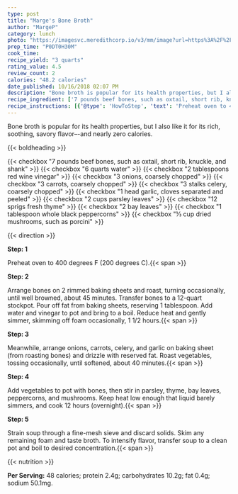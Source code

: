 ```yaml
---
type: post
title: "Marge's Bone Broth"
author: "MargeP"
category: lunch
photo: "https://imagesvc.meredithcorp.io/v3/mm/image?url=https%3A%2F%2Fimages.media-allrecipes.com%2Fuserphotos%2F3588628.jpg"
prep_time: "P0DT0H30M"
cook_time: 
recipe_yield: "3 quarts"
rating_value: 4.5
review_count: 2
calories: "48.2 calories"
date_published: 10/16/2018 02:07 PM
description: "Bone broth is popular for its health properties, but I also like it for its rich, soothing, savory flavor–-and nearly zero calories."
recipe_ingredient: ['7 pounds beef bones, such as oxtail, short rib, knuckle, and shank', '6 quarts water', '2 tablespoons red wine vinegar', '3 onions, coarsely chopped', '3 carrots, coarsely chopped', '3 stalks celery, coarsely chopped', '1 head garlic, cloves separated and peeled', '2 cups parsley leaves', '12 sprigs fresh thyme', '2 bay leaves', '1 tablespoon whole black peppercorns', '⅓ cup dried mushrooms, such as porcini']
recipe_instructions: [{'@type': 'HowToStep', 'text': 'Preheat oven to 400 degrees F (200 degrees C).\n'}, {'@type': 'HowToStep', 'text': 'Arrange bones on 2 rimmed baking sheets and roast, turning occasionally, until well browned, about 45 minutes. Transfer bones to a 12-quart stockpot. Pour off fat from baking sheets, reserving 1 tablespoon. Add water and vinegar to pot and bring to a boil. Reduce heat and gently simmer, skimming off foam occasionally, 1 1/2 hours.\n'}, {'@type': 'HowToStep', 'text': 'Meanwhile, arrange onions, carrots, celery, and garlic on baking sheet (from roasting bones) and drizzle with reserved fat. Roast vegetables, tossing occasionally, until softened, about 40 minutes.\n'}, {'@type': 'HowToStep', 'text': 'Add vegetables to pot with bones, then stir in parsley, thyme, bay leaves, peppercorns, and mushrooms. Keep heat low enough that liquid barely simmers, and cook 12 hours (overnight).\n'}, {'@type': 'HowToStep', 'text': 'Strain soup through a fine-mesh sieve and discard solids. Skim any remaining foam and taste broth. To intensify flavor, transfer soup to a clean pot and boil to desired concentration.\n'}]
---
```


Bone broth is popular for its health properties, but I also like it for its rich, soothing, savory flavor–-and nearly zero calories. 

{{< boldheading >}}

{{< checkbox "7 pounds beef bones, such as oxtail, short rib, knuckle, and shank" >}}
{{< checkbox "6 quarts water" >}}
{{< checkbox "2 tablespoons red wine vinegar" >}}
{{< checkbox "3  onions, coarsely chopped" >}}
{{< checkbox "3  carrots, coarsely chopped" >}}
{{< checkbox "3 stalks celery, coarsely chopped" >}}
{{< checkbox "1 head garlic, cloves separated and peeled" >}}
{{< checkbox "2 cups parsley leaves" >}}
{{< checkbox "12 sprigs fresh thyme" >}}
{{< checkbox "2  bay leaves" >}}
{{< checkbox "1 tablespoon whole black peppercorns" >}}
{{< checkbox "⅓ cup dried mushrooms, such as porcini" >}}


{{< direction >}}

**Step: 1**

Preheat oven to 400 degrees F (200 degrees C).{{< span >}}

**Step: 2**

Arrange bones on 2 rimmed baking sheets and roast, turning occasionally, until well browned, about 45 minutes. Transfer bones to a 12-quart stockpot. Pour off fat from baking sheets, reserving 1 tablespoon. Add water and vinegar to pot and bring to a boil. Reduce heat and gently simmer, skimming off foam occasionally, 1 1/2 hours.{{< span >}}

**Step: 3**

Meanwhile, arrange onions, carrots, celery, and garlic on baking sheet (from roasting bones) and drizzle with reserved fat. Roast vegetables, tossing occasionally, until softened, about 40 minutes.{{< span >}}

**Step: 4**

Add vegetables to pot with bones, then stir in parsley, thyme, bay leaves, peppercorns, and mushrooms. Keep heat low enough that liquid barely simmers, and cook 12 hours (overnight).{{< span >}}

**Step: 5**

Strain soup through a fine-mesh sieve and discard solids. Skim any remaining foam and taste broth. To intensify flavor, transfer soup to a clean pot and boil to desired concentration.{{< span >}}

{{< nutrition >}}

**Per Serving:** 48 calories; protein 2.4g; carbohydrates 10.2g; fat 0.4g; sodium 50.1mg.
